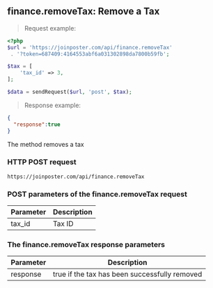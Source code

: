 ## finance.removeTax: Remove a Tax

> Request example:

```php
<?php
$url = 'https://joinposter.com/api/finance.removeTax'
 . '?token=687409:4164553abf6a031302898da7800b59fb';

$tax = [
    'tax_id' => 3,
];

$data = sendRequest($url, 'post', $tax);
```

> Response example:

```json
{  
  "response":true
}
```

The method removes a tax

### HTTP POST request

`https://joinposter.com/api/finance.removeTax`

### POST parameters of the finance.removeTax request

Parameter | Description
--------- | -----------
tax_id | Tax ID

### The finance.removeTax response parameters

Parameter | Description
--------- | -----------
response | true if the tax has been successfully removed

